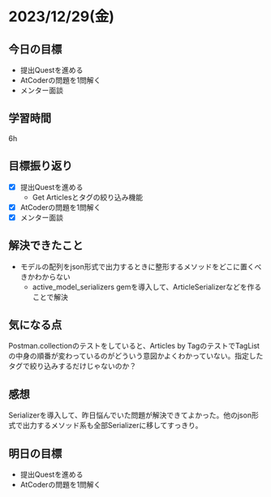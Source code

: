 # 2023/12/29(金)

## 今日の目標
* 提出Questを進める
* AtCoderの問題を1問解く
* メンター面談

## 学習時間
6h

## 目標振り返り
* [x] 提出Questを進める
  * Get Articlesとタグの絞り込み機能
* [x] AtCoderの問題を1問解く
* [x] メンター面談

## 解決できたこと
- モデルの配列をjson形式で出力するときに整形するメソッドをどこに置くべきかわからない
  - active_model_serializers gemを導入して、ArticleSerializerなどを作ることで解決

## 気になる点
Postman.collectionのテストをしていると、Articles by TagのテストでTagListの中身の順番が変わっているのがどういう意図かよくわかっていない。指定したタグで絞り込みするだけじゃないのか？

## 感想
Serializerを導入して、昨日悩んでいた問題が解決できてよかった。他のjson形式で出力するメソッド系も全部Serializerに移してすっきり。

## 明日の目標
* 提出Questを進める
* AtCoderの問題を1問解く

